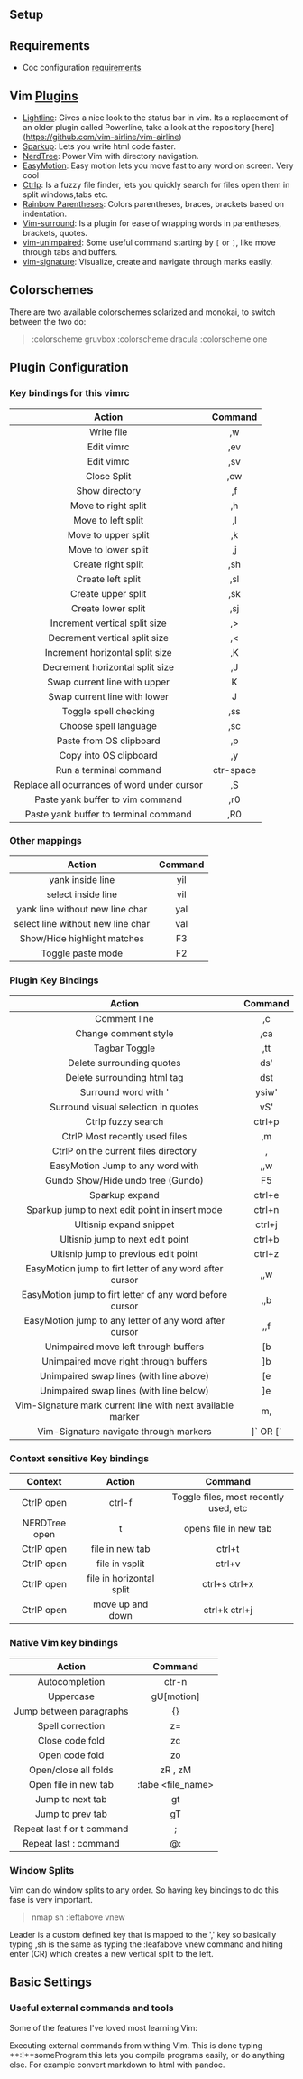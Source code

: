 ## Setup

## Requirements

- Coc configuration [requirements](https://github.com/neoclide/coc.nvim/wiki)

## Vim [Plugins](http://vimawesome.com/)

- [Lightline](https://github.com/vim-airline/vim-airline): Gives a nice look to the status bar in vim. Its a replacement of an
  older plugin called Powerline, take a look at the repository [here] (https://github.com/vim-airline/vim-airline)
- [Sparkup](https://github.com/rstacruz/sparkup): Lets you write html code faster.
- [NerdTree](https://github.com/scrooloose/nerdtree): Power Vim with directory navigation.
- [EasyMotion](https://github.com/easymotion/vim-easymotion): Easy motion lets you move fast to any word on screen. Very cool
- [Ctrlp](https://kien.github.io/ctrlp.vim/): Is a fuzzy file finder, lets you quickly search for files open them in split windows,tabs etc.
- [Rainbow Parentheses](http://vimawesome.com/plugin/rainbow-parentheses-vim): Colors parentheses, braces, brackets based on indentation.
- [Vim-surround](https://github.com/tpope/vim-surround): Is a plugin for ease of wrapping words in parentheses, brackets, quotes.
- [vim-unimpaired](https://github.com/tpope/vim-unimpaired): Some useful command starting by `[` or `]`, like move through tabs and buffers.
- [vim-signature](https://github.com/kshenoy/vim-signature): Visualize, create and navigate through marks easily.

## Colorschemes

There are two available colorschemes solarized and monokai, to switch between the two do:

> :colorscheme gruvbox
> :colorscheme dracula
> :colorscheme one

## Plugin Configuration

### Key bindings for this vimrc

|                   Action                    |  Command  |
| :-----------------------------------------: | :-------: |
|                 Write file                  |    ,w     |
|                 Edit vimrc                  |    ,ev    |
|                 Edit vimrc                  |    ,sv    |
|                 Close Split                 |    ,cw    |
|               Show directory                |    ,f     |
|             Move to right split             |    ,h     |
|             Move to left split              |    ,l     |
|             Move to upper split             |    ,k     |
|             Move to lower split             |    ,j     |
|             Create right split              |    ,sh    |
|              Create left split              |    ,sl    |
|             Create upper split              |    ,sk    |
|             Create lower split              |    ,sj    |
|        Increment vertical split size        |    ,>     |
|        Decrement vertical split size        |    ,<     |
|       Increment horizontal split size       |    ,K     |
|       Decrement horizontal split size       |    ,J     |
|        Swap current line with upper         |     K     |
|        Swap current line with lower         |     J     |
|            Toggle spell checking            |    ,ss    |
|            Choose spell language            |    ,sc    |
|           Paste from OS clipboard           |    ,p     |
|           Copy into OS clipboard            |    ,y     |
|           Run a terminal command            | ctr-space |
| Replace all ocurrances of word under cursor |    ,S     |
|      Paste yank buffer to vim command       |    ,r0    |
|    Paste yank buffer to terminal command    |    ,R0    |

### Other mappings

|              Action               | Command |
| :-------------------------------: | :-----: |
|         yank inside line          |   yil   |
|        select inside line         |   vil   |
|  yank line without new line char  |   yal   |
| select line without new line char |   val   |
|    Show/Hide highlight matches    |   F3    |
|         Toggle paste mode         |   F2    |

### Plugin Key Bindings

|                           Action                           |     Command     |
| :--------------------------------------------------------: | :-------------: |
|                        Comment line                        |    ,c<space>    |
|                    Change comment style                    |       ,ca       |
|                       Tagbar Toggle                        |       ,tt       |
|                 Delete surrounding quotes                  |       ds'       |
|                Delete surrounding html tag                 |       dst       |
|                    Surround word with '                    |      ysiw'      |
|            Surround visual selection in quotes             |   v<motion>S'   |
|                     Ctrlp fuzzy search                     |     ctrl+p      |
|               CtrlP Most recently used files               |       ,m        |
|            CtrlP on the current files directory            |    ,<space>     |
|              EasyMotion Jump to any word with              |       ,,w       |
|             Gundo Show/Hide undo tree (Gundo)              |       F5        |
|                       Sparkup expand                       |     ctrl+e      |
|       Sparkup jump to next edit point in insert mode       |     ctrl+n      |
|                  Ultisnip expand snippet                   |     ctrl+j      |
|              Ultisnip jump to next edit point              |     ctrl+b      |
|            Ultisnip jump to previous edit point            |     ctrl+z      |
|  EasyMotion jump to firt letter of any word after cursor   |       ,,w       |
|  EasyMotion jump to firt letter of any word before cursor  |       ,,b       |
|   EasyMotion jump to any letter of any word after cursor   | ,,f<someLetter> |
|            Unimpaired move left through buffers            |       [b        |
|           Unimpaired move right through buffers            |       ]b        |
|          Unimpaired swap lines (with line above)           |       [e        |
|          Unimpaired swap lines (with line below)           |       ]e        |
| Vim-Signature mark current line with next available marker |       m,        |
|           Vim-Signature navigate through markers           |  \]\` OR \[\`   |

### Context sensitive Key bindings

|    Context    |          Action          |                Command                |
| :-----------: | :----------------------: | :-----------------------------------: |
|  CtrlP open   |          ctrl-f          | Toggle files, most recently used, etc |
| NERDTree open |            t             |         opens file in new tab         |
|  CtrlP open   |     file in new tab      |                ctrl+t                 |
|  CtrlP open   |      file in vsplit      |                ctrl+v                 |
|  CtrlP open   | file in horizontal split |             ctrl+s ctrl+x             |
|  CtrlP open   |     move up and down     |             ctrl+k ctrl+j             |

### Native Vim key bindings

|           Action           |      Command      |
| :------------------------: | :---------------: |
|       Autocompletion       |       ctr-n       |
|         Uppercase          |    gU[motion]     |
|  Jump between paragraphs   |        {}         |
|      Spell correction      |        z=         |
|      Close code fold       |        zc         |
|       Open code fold       |        zo         |
|    Open/close all folds    |      zR , zM      |
|    Open file in new tab    | :tabe <file_name> |
|      Jump to next tab      |        gt         |
|      Jump to prev tab      |        gT         |
| Repeat last f or t command |         ;         |
|   Repeat last : command    |        @:         |

### Window Splits

Vim can do window splits to any order. So having key bindings to do this fase is very important.

> nmap <silent> <leader>sh :leftabove vnew<CR>

Leader is a custom defined key that is mapped to the ',' key so basically typing ,sh is the same as typing the :leafabove vnew command and hiting enter (CR) which creates a new vertical split to the left.

## Basic Settings

### Useful external commands and tools

Some of the features I've loved most learning Vim:

Executing external commands from withing Vim. This is done typing **:!**someProgram
this lets you compile programs easily, or do anything else. For example convert markdown to html with pandoc.
